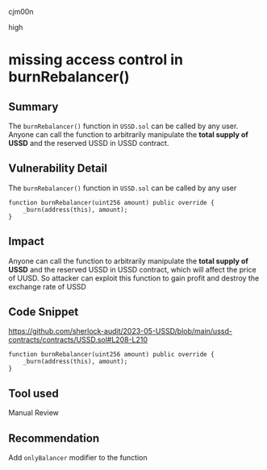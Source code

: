 cjm00n

high

# missing access control in burnRebalancer()

## Summary

The `burnRebalancer()` function in `USSD.sol` can be called by any user. Anyone can call the function to arbitrarily manipulate the **total supply of USSD** and the reserved USSD in USSD contract.

## Vulnerability Detail

The `burnRebalancer()` function in `USSD.sol` can be called by any user

```solidity
function burnRebalancer(uint256 amount) public override {
    _burn(address(this), amount);
}
```

## Impact

Anyone can call the function to arbitrarily manipulate the **total supply of USSD** and the reserved USSD in USSD contract, which will affect the price of UUSD. So attacker can exploit this function to gain profit and destroy the exchange rate of USSD

## Code Snippet

https://github.com/sherlock-audit/2023-05-USSD/blob/main/ussd-contracts/contracts/USSD.sol#L208-L210
```solidity
function burnRebalancer(uint256 amount) public override {
    _burn(address(this), amount);
}
```

## Tool used

Manual Review

## Recommendation

Add `onlyBalancer` modifier to the function
